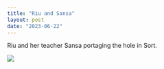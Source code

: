```yaml
---
title: "Riu and Sansa"
layout: post
date: "2023-06-22"
---
```


Riu and her teacher Sansa portaging the hole in Sort.

![](/assets/images/2023/20230521_172723-1024x461.jpg)
